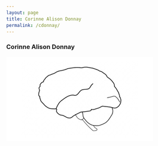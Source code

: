 ```yaml
---
layout: page
title: Corinne Alison Donnay
permalink: /cdonnay/
---
```


### Corinne Alison Donnay

<img style="float: left;" src="https://raw.githubusercontent.com/ccneuro/ccneuro.github.io/master/assets/img/posts/ppl.jpg" alt="Smiley face" style="width:175px;border:15px;"/>
